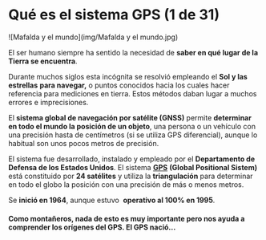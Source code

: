 # Qué es el sistema GPS (1 de 31)

![Mafalda y el mundo](img/Mafalda y el mundo.jpg)

El ser humano siempre ha sentido la necesidad de **saber en qué lugar de la Tierra se encuentra**.

Durante muchos siglos esta incógnita se resolvió empleando el **Sol y las estrellas** **para navegar,** o puntos conocidos hacia los cuales hacer referencia para mediciones en tierra. Estos métodos daban lugar a muchos errores e imprecisiones.

El **sistema global de navegación por satélite (GNSS)** permite **determinar en todo el mundo la posición de un objeto**, una persona o un vehículo con una precisión hasta de centímetros (si se utiliza GPS diferencial), aunque lo habitual son unos pocos metros de precisión.

El sistema fue desarrollado, instalado y empleado por el **Departamento de Defensa de los Estados Unidos**. El sistema [**GPS**](https://es.wikipedia.org/wiki/Sistema_de_posicionamiento_global "GPS en Wikipedia") **(Global Positional Sistem)** está constituido por **24 satélites** y utiliza la **triangulación** para determinar en todo el globo la posición con una precisión de más o menos metros.

Se **inició en 1964**, aunque estuvo  **operativo al 100% en 1995**.

#### Como montañeros, nada de esto es muy importante pero nos ayuda a comprender los orígenes del GPS. El GPS nació...